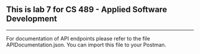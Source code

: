 ## This is lab 7 for CS 489 - Applied Software Development

---

For documentation of API endpoints please refer to the file APIDocumentation.json. You can import this file to your Postman.

